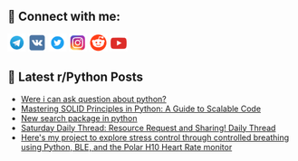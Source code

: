 ## 🔎 Connect with me:
[<img src="https://github.com/bullbesh/bullbesh/blob/main/images/Telegram.png" width="32" height="32" />](https://t.me/bullbesh)
[<img src="https://github.com/bullbesh/bullbesh/blob/main/images/VK.png" width="32" height="32" />](https://vk.com/bullbesh)
[<img src="https://github.com/bullbesh/bullbesh/blob/main/images/Twitter.png" width="32" height="32" />](https://twitter.com/bullbesh1)
[<img src="https://github.com/bullbesh/bullbesh/blob/main/images/Instagram.png" width="32" height="32" />](https://www.instagram.com/bullbesh)
[<img src="https://github.com/bullbesh/bullbesh/blob/main/images/Reddit.png" width="32" height="32" />](https://www.reddit.com/user/bullbesh)
[<img src="https://github.com/bullbesh/bullbesh/blob/main/images/YouTube.png" width="32" height="32" />](https://www.youtube.com/channel/UCtfjRs6uzgq5mfm8S06WTcg)

## 📕 Latest r/Python Posts
<!-- BLOG-POST-LIST:START -->
- [Were i can ask question about python?](https://www.reddit.com/r/Python/comments/12my52v/were_i_can_ask_question_about_python/)
- [Mastering SOLID Principles in Python: A Guide to Scalable Code](https://www.reddit.com/r/Python/comments/12mxuoi/mastering_solid_principles_in_python_a_guide_to/)
- [New search package in python](https://www.reddit.com/r/Python/comments/12mw0dc/new_search_package_in_python/)
- [Saturday Daily Thread: Resource Request and Sharing! Daily Thread](https://www.reddit.com/r/Python/comments/12mirgo/saturday_daily_thread_resource_request_and/)
- [Here&#39;s my project to explore stress control through controlled breathing using Python, BLE, and the Polar H10 Heart Rate monitor](https://www.reddit.com/r/Python/comments/12mi0ij/heres_my_project_to_explore_stress_control/)
<!-- BLOG-POST-LIST:END -->

